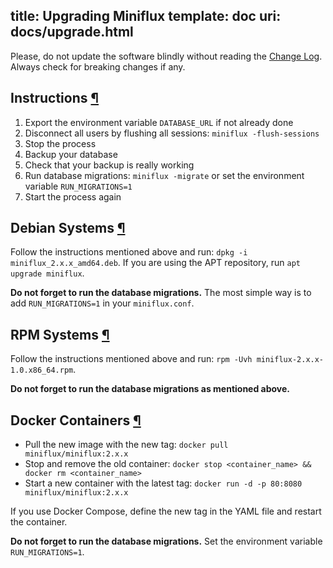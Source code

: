 title: Upgrading Miniflux
template: doc
uri: docs/upgrade.html
---
<div class="warning">
Please, do not update the software blindly without reading the <a href="https://github.com/miniflux/v2/blob/master/ChangeLog">Change Log</a>.
Always check for breaking changes if any.
</div>

<h2 id="instructions">Instructions <a class="anchor" href="#instructions" title="Permalink">¶</a></h2>

1. Export the environment variable `DATABASE_URL` if not already done
2. Disconnect all users by flushing all sessions: `miniflux -flush-sessions`
3. Stop the process
4. Backup your database
5. Check that your backup is really working
6. Run database migrations: `miniflux -migrate` or set the environment variable `RUN_MIGRATIONS=1`
7. Start the process again

<h2 id="deb">Debian Systems <a class="anchor" href="#deb" title="Permalink">¶</a></h2>

Follow the instructions mentioned above and run: `dpkg -i miniflux_2.x.x_amd64.deb`.
If you are using the APT repository, run `apt upgrade miniflux`.

**Do not forget to run the database migrations.** The most simple way is to add `RUN_MIGRATIONS=1` in your `miniflux.conf`.

<h2 id="rpm">RPM Systems <a class="anchor" href="#rpm" title="Permalink">¶</a></h2>

Follow the instructions mentioned above and run: `rpm -Uvh miniflux-2.x.x-1.0.x86_64.rpm`.

**Do not forget to run the database migrations as mentioned above.**

<h2 id="docker">Docker Containers <a class="anchor" href="#docker" title="Permalink">¶</a></h2>

- Pull the new image with the new tag: `docker pull miniflux/miniflux:2.x.x`
- Stop and remove the old container: `docker stop <container_name> && docker rm <container_name>`
- Start a new container with the latest tag: `docker run -d -p 80:8080 miniflux/miniflux:2.x.x`

If you use Docker Compose, define the new tag in the YAML file and restart the container.

**Do not forget to run the database migrations.** Set the environment variable `RUN_MIGRATIONS=1`.
